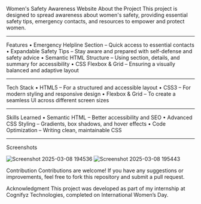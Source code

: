 Women's Safety Awareness Website
About the Project
This project is designed to spread awareness about women's safety, providing essential safety tips, emergency contacts, and resources to empower and protect women.
________________________________________
Features
•	Emergency Helpline Section – Quick access to essential contacts
•	Expandable Safety Tips – Stay aware and prepared with self-defense and safety advice
•	Semantic HTML Structure – Using section, details, and summary for accessibility
•	CSS Flexbox & Grid – Ensuring a visually balanced and adaptive layout
________________________________________
Tech Stack
•	HTML5 – For a structured and accessible layout
•	CSS3 – For modern styling and responsive design
•	Flexbox & Grid – To create a seamless UI across different screen sizes
________________________________________
Skills Learned
•	Semantic HTML – Better accessibility and SEO
•	Advanced CSS Styling – Gradients, box shadows, and hover effects
•	Code Optimization – Writing clean, maintainable CSS
________________________________________
Screenshots


![Screenshot 2025-03-08 194536](https://github.com/user-attachments/assets/1a5d7340-b1ba-44c7-ae65-726409170938)
![Screenshot 2025-03-08 195443](https://github.com/user-attachments/assets/71ceacfa-2d95-4b42-91d9-57baece01a79)



Contribution
Contributions are welcome! If you have any suggestions or improvements, feel free to fork this repository and submit a pull request.

Acknowledgment
This project was developed as part of my internship at Cognifyz Technologies, completed on International Women’s Day.

